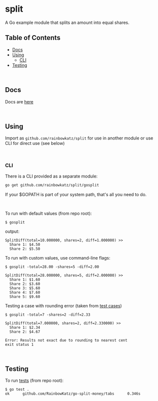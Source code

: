 <h1>split</h1>

A Go example module that splits an amount into equal shares.

<h2>Table of Contents</h2>

- [Docs](#docs)
- [Using](#using)
  - [CLI](#cli)
- [Testing](#testing)

<br/>

## Docs
Docs are [here](https://pkg.go.dev/github.com/rainbowkatz/split)

<br/>

## Using
Import as `github.com/rainbowkatz/split` for use in another module or use CLI for direct use (see below)

<br/>

### CLI
There is a CLI provided as a separate module: 
```bash
go get github.com/rainbowkatz/split/gosplit
```
If your $GOPATH is part of your system path, that's all you need to do.  

<br/>

To run with default values (from repo root):
```
$ gosplit
```
output:
```
SplitDiff(total=10.000000, shares=2, diff=1.000000) >>
  Share 1: $4.50
  Share 2: $5.50
```

To run with custom values, use command-line flags:

```
$ gosplit -total=28.00 -shares=5 -diff=2.00

SplitDiff(total=28.000000, shares=5, diff=2.000000) >>
  Share 1: $1.60
  Share 2: $3.60
  Share 3: $5.60
  Share 4: $7.60
  Share 5: $9.60
```

Testing a case with rounding error (taken from [test cases](./tabs/splitdiff_test.go))
```
$ gosplit -total=7 -shares=2 -diff=2.33

SplitDiff(total=7.000000, shares=2, diff=2.330000) >>
  Share 1: $2.34
  Share 2: $4.67

Error: Results not exact due to rounding to nearest cent
exit status 1
```

<br/>

## Testing
To run [tests](./splitdiff_test.go) (from repo root):
```
$ go test .
ok      github.com/RainbowKatz/go-split-money/tabs      0.346s
```
